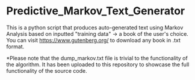 # Predictive_Markov_Text_Generator
This is a python script that produces auto-generated text using Markov Analysis based on inputted "training data" -> a book of the user's choice. You can visit https://www.gutenberg.org/ to download any book in .txt format.

*Please note that the dump_markov.txt file is trivial to the functionality of the algorithm.
It has been uploaded to this repository to showcase the full functionality of the source code.

